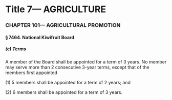 
# Title 7— AGRICULTURE
### CHAPTER 101— AGRICULTURAL PROMOTION
#### § 7464. National Kiwifruit Board
##### (e) Terms

A member of the Board shall be appointed for a term of 3 years. No member may serve more than 2 consecutive 3-year terms, except that of the members first appointed

(1) 5 members shall be appointed for a term of 2 years; and

(2) 6 members shall be appointed for a term of 3 years.
